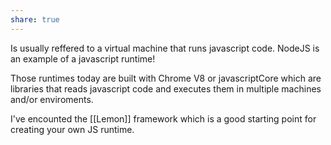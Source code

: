```yaml
---
share: true
---
```


Is usually reffered to a virtual machine that runs javascript code. NodeJS is an example of a javascript runtime!

Those runtimes today are built with Chrome V8 or javascriptCore which are libraries that reads javascript code and executes them in multiple machines and/or enviroments.

I've encounted the [[Lemon]] framework which is a good starting point for creating your own JS runtime.